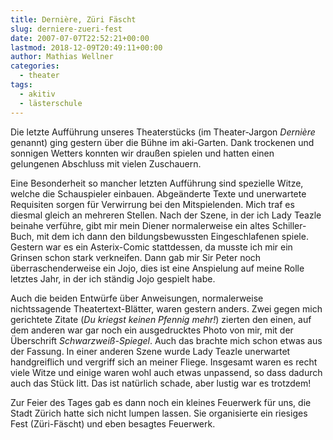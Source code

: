 ```yaml
---
title: Dernière, Züri Fäscht
slug: derniere-zueri-fest
date: 2007-07-07T22:52:21+00:00
lastmod: 2018-12-09T20:49:11+00:00
author: Mathias Wellner
categories:
  - theater
tags:
  - akitiv
  - lästerschule
---
```

Die letzte Aufführung unseres Theaterstücks (im Theater-Jargon _Dernière_ genannt) ging gestern über die Bühne im aki-Garten. Dank trockenen und sonnigen Wetters konnten wir draußen spielen und hatten einen gelungenen Abschluss mit vielen Zuschauern.
<!--more-->

Eine Besonderheit so mancher letzten Aufführung sind spezielle Witze, welche die Schauspieler einbauen. Abgeänderte Texte und unerwartete Requisiten sorgen für Verwirrung bei den Mitspielenden. Mich traf es diesmal gleich an mehreren Stellen. Nach der Szene, in der ich Lady Teazle beinahe verführe, gibt mir mein Diener normalerweise ein altes Schiller-Buch, mit dem ich dann den bildungsbewussten Eingeschlafenen spiele. Gestern war es ein Asterix-Comic stattdessen, da musste ich mir ein Grinsen schon stark verkneifen. Dann gab mir Sir Peter noch überraschenderweise ein Jojo, dies ist eine Anspielung auf meine Rolle letztes Jahr, in der ich ständig Jojo gespielt habe. 

Auch die beiden Entwürfe über Anweisungen, normalerweise nichtssagende Theatertext-Blätter, waren gestern anders. Zwei gegen mich gerichtete Zitate (_Du kriegst keinen Pfennig mehr!_) zierten den einen, auf dem anderen war gar noch ein ausgedrucktes Photo von mir, mit der Überschrift _Schwarzweiß-Spiegel_. Auch das brachte mich schon etwas aus der Fassung. In einer anderen Szene wurde Lady Teazle unerwartet handgreiflich und vergriff sich an meiner Fliege. Insgesamt waren es recht viele Witze und einige waren wohl auch etwas unpassend, so dass dadurch auch das Stück litt. Das ist natürlich schade, aber lustig war es trotzdem!

Zur Feier des Tages gab es dann noch ein kleines Feuerwerk für uns, die Stadt Zürich hatte sich nicht lumpen lassen. Sie organisierte ein riesiges Fest (Züri-Fäscht) und eben besagtes Feuerwerk.